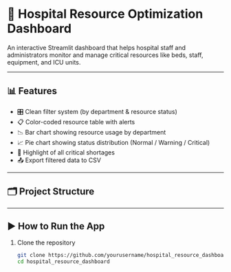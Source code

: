# 🏥 Hospital Resource Optimization Dashboard

An interactive Streamlit dashboard that helps hospital staff and administrators monitor and manage critical resources like beds, staff, equipment, and ICU units.

---

## 📊 Features

- 🎛️ Clean filter system (by department & resource status)
- 📋 Color-coded resource table with alerts
- 📉 Bar chart showing resource usage by department
- 📈 Pie chart showing status distribution (Normal / Warning / Critical)
- 🚨 Highlight of all critical shortages
- 📤 Export filtered data to CSV

---

## 🗂️ Project Structure


---

## ▶️ How to Run the App

1. Clone the repository  
   ```bash
   git clone https://github.com/yourusername/hospital_resource_dashboard.git
   cd hospital_resource_dashboard
